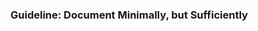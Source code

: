 <div id="title">

### Guideline: Document Minimally, but Sufficiently
</div>

<div id="body">

<include src="what/unit-inParent-asPanel.md" boilerplate />
<include src="how/unit-inParent-asPanel.md" boilerplate />

</div>